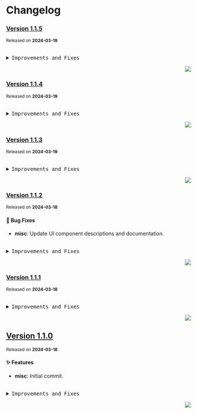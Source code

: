 <a name="readme-top"></a>

# Changelog

### [Version 1.1.5](https://github.com/arietta-studio/arietta-ui/compare/v1.1.4...v1.1.5)

<sup>Released on **2024-03-19**</sup>

<br/>

<details>
<summary><kbd>Improvements and Fixes</kbd></summary>

</details>

<div align="right">

[![](https://img.shields.io/badge/-BACK_TO_TOP-151515?style=flat-square)](#readme-top)

</div>

### [Version 1.1.4](https://github.com/arietta-studio/arietta-ui/compare/v1.1.3...v1.1.4)

<sup>Released on **2024-03-19**</sup>

<br/>

<details>
<summary><kbd>Improvements and Fixes</kbd></summary>

</details>

<div align="right">

[![](https://img.shields.io/badge/-BACK_TO_TOP-151515?style=flat-square)](#readme-top)

</div>

### [Version 1.1.3](https://github.com/arietta-studio/arietta-ui/compare/v1.1.2...v1.1.3)

<sup>Released on **2024-03-19**</sup>

<br/>

<details>
<summary><kbd>Improvements and Fixes</kbd></summary>

</details>

<div align="right">

[![](https://img.shields.io/badge/-BACK_TO_TOP-151515?style=flat-square)](#readme-top)

</div>

### [Version 1.1.2](https://github.com/arietta-studio/arietta-ui/compare/v1.1.1...v1.1.2)

<sup>Released on **2024-03-18**</sup>

#### 🐛 Bug Fixes

- **misc**: Update UI component descriptions and documentation.

<br/>

<details>
<summary><kbd>Improvements and Fixes</kbd></summary>

#### What's fixed

- **misc**: Update UI component descriptions and documentation ([9678a8d](https://github.com/arietta-studio/arietta-ui/commit/9678a8d))

</details>

<div align="right">

[![](https://img.shields.io/badge/-BACK_TO_TOP-151515?style=flat-square)](#readme-top)

</div>

### [Version 1.1.1](https://github.com/arietta-studio/arietta-ui/compare/v1.1.0...v1.1.1)

<sup>Released on **2024-03-18**</sup>

<br/>

<details>
<summary><kbd>Improvements and Fixes</kbd></summary>

</details>

<div align="right">

[![](https://img.shields.io/badge/-BACK_TO_TOP-151515?style=flat-square)](#readme-top)

</div>

## [Version 1.1.0](https://github.com/arietta-studio/arietta-ui/compare/v1.0.0...v1.1.0)

<sup>Released on **2024-03-18**</sup>

#### ✨ Features

- **misc**: Initial commit.

<br/>

<details>
<summary><kbd>Improvements and Fixes</kbd></summary>

#### What's improved

- **misc**: Initial commit ([14b58d9](https://github.com/arietta-studio/arietta-ui/commit/14b58d9))

</details>

<div align="right">

[![](https://img.shields.io/badge/-BACK_TO_TOP-151515?style=flat-square)](#readme-top)

</div>
